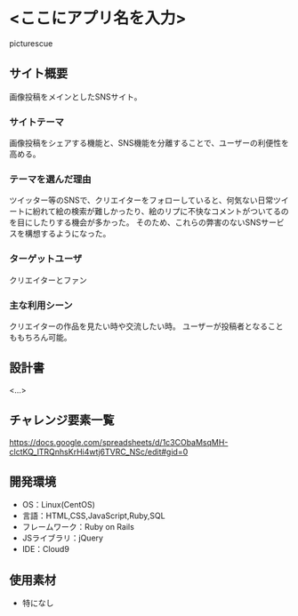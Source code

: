 # <ここにアプリ名を入力>
picturescue

## サイト概要
画像投稿をメインとしたSNSサイト。

### サイトテーマ
画像投稿をシェアする機能と、SNS機能を分離することで、ユーザーの利便性を高める。

### テーマを選んだ理由
ツイッター等のSNSで、クリエイターをフォローしていると、何気ない日常ツイートに紛れて絵の検索が難しかったり、絵のリプに不快なコメントがついてるのを目にしたりする機会が多かった。
そのため、これらの弊害のないSNSサービスを構想するようになった。


### ターゲットユーザ
クリエイターとファン

### 主な利用シーン
クリエイターの作品を見たい時や交流したい時。
ユーザーが投稿者となることももちろん可能。

## 設計書
<...>

## チャレンジ要素一覧
https://docs.google.com/spreadsheets/d/1c3CObaMsqMH-clctKQ_lTRQnhsKrHi4wtj6TVRC_NSc/edit#gid=0

## 開発環境
- OS：Linux(CentOS)
- 言語：HTML,CSS,JavaScript,Ruby,SQL
- フレームワーク：Ruby on Rails
- JSライブラリ：jQuery
- IDE：Cloud9

## 使用素材
- 特になし
